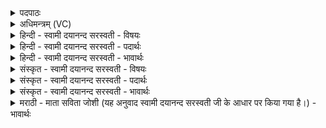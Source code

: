 <details><summary>पदपाठः</summary>

अ॒यम्। पु॒रः। हरि॑केश॒ इति॒ हरि॑ऽकेशः। सूर्य॑रश्मि॒रिति॒ सूर्य॑ऽरश्मिः। तस्य॑। र॒थ॒गृ॒त्स इति॑ रथऽगृ॒त्सः। च॒। रथौ॑जा॒ इति॒ रथ॑ऽओजाः। च॒। से॒ना॒नी॒ग्रा॒म॒ण्यौ᳖। से॒ना॒नी॒ग्रा॒म॒न्याविति॑ सेनानीग्राम॒न्यौ᳖। पु॒ञ्जि॒क॒स्थ॒लेति॑ पुञ्जिकऽस्थ॒ला। च॒। क्र॒तु॒स्थ॒लेति॑ क्रतुऽस्थ॒ला। च॒। अ॒प्स॒रसौ॑। द॒ङ्क्ष्णवः॑। प॒शवः॑। हे॒तिः। पौरु॑षेयः। व॒धः। प्रहे॑ति॒रिति॒ प्रऽहे॑तिः। तेभ्यः॑। नमः॑। अ॒स्तु॒। ते। नः॒। अ॒व॒न्तु॒। ते। नः॒। मृ॒ड॒य॒न्तु॒। ते। यम्। द्वि॒ष्मः। यः। च॒। नः॒। द्वेष्टि॑। तम्। ए॒षा॒म्। जम्भे॑। द॒ध्मः॒। १५।
</details>

<details><summary>अधिमन्त्रम् (VC)</summary>

- वसन्तर्तुर्देवता
- परमेष्ठी ऋषिः
- विकृतिः
- मध्यमः
</details>

<details><summary>हिन्दी - स्वामी दयानन्द सरस्वती - विषयः</summary>

अब किरण आदि के दृष्टान्त से श्रेष्ठ विद्या का उपदेश अगले मन्त्र में किया है ॥
</details>

<details><summary>हिन्दी - स्वामी दयानन्द सरस्वती - पदार्थः</summary>

पदार्थान्वयभाषाः -  जो (अयम्) यह (पुरः) पूर्वकाल में वर्त्तमान (हरिकेशः) हरितवर्ण केश के समान हरणशील और क्लेशकारी ताप से युक्त (सूर्यरश्मिः) सूर्य की किरणें हैं, (तस्य) उनका (रथगृत्सः) बुद्धिमान् सारथि (च) और (रथौजाः) रथ के ले चलने के वाहन (च) इन दोनों के तथा (सेनानीग्रामण्यौ) सेनापति और ग्राम के अध्यक्ष के समान अन्य प्रकार के भी किरण होते हैं, उन किरणों की (पुञ्जिकस्थला) सामान्य प्रधान दिशा (च) और (क्रतुस्थला) प्रज्ञाकर्म को जतानेवाली उपदिशा (च) ये दोनों (अप्सरसौ) प्राणों में चलनेवाली अप्सरा कहाती हैं, जो (दङ्क्ष्णवः) मांस और घास आदि पदार्थों को खानेवाले व्याघ्र आदि (पशवः) हानिकारक पशु हैं, उनके ऊपर (हेतिः) बिजुली गिरे। जो (पौरुषेयः) पुरुषों के समूह (वधः) मारनेवाले और (प्रहेतिः) उत्तम वज्र के तुल्य नाश करनेवाले हैं, (तेभ्यः) उन के लिये (नमः) वज्र का प्रहार (अस्तु) हो और जो धार्मिक राजा आदि सभ्य राजपुरुष हैं, (ते) वे उन पशुओं से (नः) हम लोगों की (अवन्तु) रक्षा करें, (ते) वे (नः) हम को (मृडयन्तु) सुखी करें, (ते) वे रक्षक हम लोग (यम्) जिस हिंसक से (द्विष्मः) विरोध करें (च) और (यः) जो हिंसक (नः) हम से (द्वेष्टि) विरोध करे (तम्) उसको हम लोग (एषाम्) इन व्याघ्रादि पशुओं के (जम्भे) मुख में (दध्मः) स्थापन करें ॥१५ ॥
</details>

<details><summary>हिन्दी - स्वामी दयानन्द सरस्वती - भावार्थः</summary>

भावार्थभाषाः -  इस मन्त्र में वाचकलुप्तोपमालङ्कार है। जैसे सूर्य के किरण हरे वर्णवाले हैं, उस के साथ लाल, पीले आदि वर्णवाले भी किरण रहते हैं, वैसे ही सेनापति और ग्रामाध्यक्ष वर्त्त के रक्षक होवें। जैसे राजा आदि पुरुष मृत्यु के हेतु सिंह आदि पशुओं को रोक के गौ आदि पशुओं की रक्षा करते हैं, वैसे ही विद्वान् लोग अच्छी शिक्षा से अधर्माचरण से पृथक् रख धर्म में चला के हम सब मनुष्यों की रक्षा करके द्वेषियों का निवारण करें। यह भी सब वसन्त ऋतु का व्याख्यान है ॥१५ ॥
</details>

<details><summary>संस्कृत - स्वामी दयानन्द सरस्वती - विषयः</summary>

अथ रश्म्यादिदृष्टान्तेन सद्विद्योपदिश्यते ॥
</details>

<details><summary>संस्कृत - स्वामी दयानन्द सरस्वती - पदार्थः</summary>

पदार्थान्वयभाषाः -  योऽयं पुरो हरिकेशः सूर्य्यरश्मिरस्ति तस्य रथगृत्सश्च रथौजाश्च सेनानीग्रामण्याविवापरौ रश्मी वर्तेते। तस्य पुञ्जिकस्थला च क्रतुस्थला चाप्सरसौ वर्तेते। ये दंक्ष्णवः पशवः सन्ति तेषामुपरि हेतिर्वज्रः पततु। ये पौरुषेयो वधः प्रहेतिरिव वर्तमानाः सन्ति, तेभ्यो नमोऽस्तु। ये धार्मिका राजादयः सभ्या राजपुरुषाः सन्ति ते नोऽवन्तु। ते नो मृडयन्तु, ते वयं यं द्विष्मो यश्च नो द्वेष्टि तमेषां जम्भे दध्मः ॥१५ ॥
</details>

<details><summary>संस्कृत - स्वामी दयानन्द सरस्वती - भावार्थः</summary>

भावार्थभाषाः -  अत्र वाचकलुप्तोपमालङ्कारः। यथा सूर्य्यस्य रश्मिर्हरितोऽस्ति, तेन साकं रक्तपीतादयः किरणा वर्त्तन्ते तथा सेनानीग्रामण्यौ वर्त्तित्वा रक्षकौ भवेताम्। यथा राजादयः सिंहादिहिंसकान् पशून्निरुध्य गवादीन् रक्षन्ति। तथैव विद्वांसः सुशिक्षयाऽस्मान् मनुष्यानधर्मानुष्ठानान्निरुध्य धर्म्ये कर्मणि वर्त्तयित्वा द्वेष्टॄन् निवारयन्तु। इदमपि वसन्तर्तोर्व्याख्यानम् ॥१५ ॥
</details>

<details><summary>मराठी - माता सविता जोशी (यह अनुवाद स्वामी दयानन्द सरस्वती जी के आधार पर किया गया है।) - भावार्थः</summary>

भावार्थभाषाः -  या मंत्रात वाचकलुप्तोपमालंकार आहे. सूर्यकिरणे हिरव्या रंगाची, लाल व पिवळ्या रंगाचीही असतात. सेनापती व ग्रामाध्यक्ष यांनी त्याप्रमाणे (सूर्यकिरणांप्रमाणे) सर्वांचे रक्षण करावे. जसा राजा सिंहासारख्या पशूंपासून म्हणजे मृत्यूपासून गाई इत्यादींचे रक्षण करतो तसे विद्वान लोकांनी चांगले शिक्षण घेऊन, अधर्मापासून दूर राहून, धर्माने वागून, सर्व माणसांचे रक्षण करून द्वेष करणाऱ्यांचा नाश करावा. ही वसंत ऋतूची व्याख्या समजावी.
</details>